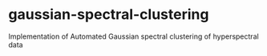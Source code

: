 # gaussian-spectral-clustering
Implementation of Automated Gaussian spectral clustering of hyperspectral data
